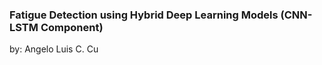 ### Fatigue Detection using Hybrid Deep Learning Models (CNN-LSTM Component)
by: Angelo Luis C. Cu

